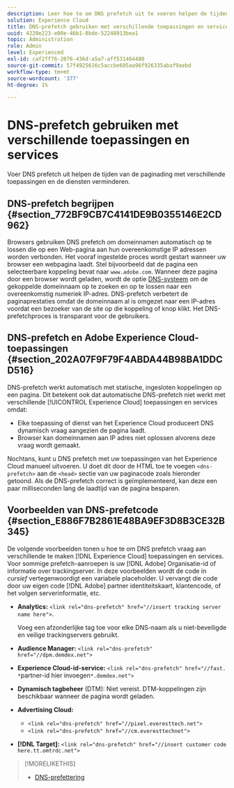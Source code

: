 ```yaml
---
description: Leer hoe te om DNS prefetch uit te voeren helpen de tijden van de paginading met verschillende toepassingen en de diensten in Experience Cloud verminderen.
solution: Experience Cloud
title: DNS-prefetch gebruiken met verschillende toepassingen en services
uuid: 4220e223-e00e-46b1-8bde-52248913bea1
topic: Administration
role: Admin
level: Experienced
exl-id: caf2ff76-2076-436d-a5a7-aff531464480
source-git-commit: 57f4925616c5accbe605aa96f926335abaf9aebd
workflow-type: tm+mt
source-wordcount: '377'
ht-degree: 1%

---
```


# DNS-prefetch gebruiken met verschillende toepassingen en services

Voer DNS prefetch uit helpen de tijden van de paginading met verschillende toepassingen en de diensten verminderen.

## DNS-prefetch begrijpen {#section_772BF9CB7C4141DE9B0355146E2CD962}

Browsers gebruiken DNS prefetch om domeinnamen automatisch op te lossen die op een Web-pagina aan hun overeenkomstige IP adressen worden verbonden. Het vooraf ingestelde proces wordt gestart wanneer uw browser een webpagina laadt. Stel bijvoorbeeld dat de pagina een selecteerbare koppeling bevat naar `www.adobe.com`. Wanneer deze pagina door een browser wordt geladen, wordt de optie [DNS-systeem](https://www.networksolutions.com/support/what-is-a-domain-name-server-dns-and-how-does-it-work/) om de gekoppelde domeinnaam op te zoeken en op te lossen naar een overeenkomstig numeriek IP-adres. DNS-prefetch verbetert de paginaprestaties omdat de domeinnaam al is omgezet naar een IP-adres voordat een bezoeker van de site op die koppeling of knop klikt. Het DNS-prefetchproces is transparant voor de gebruikers.

## DNS-prefetch en Adobe Experience Cloud-toepassingen {#section_202A07F9F79F4ABDA44B98BA1DDCD516}

DNS-prefetch werkt automatisch met statische, ingesloten koppelingen op een pagina. Dit betekent ook dat automatische DNS-prefetch niet werkt met verschillende [!UICONTROL Experience Cloud] toepassingen en services omdat:

* Elke toepassing of dienst van het Experience Cloud produceert DNS dynamisch vraag aangezien de pagina laadt.
* Browser kan domeinnamen aan IP adres niet oplossen alvorens deze vraag wordt gemaakt.

Nochtans, kunt u DNS prefetch met uw toepassingen van het Experience Cloud manueel uitvoeren. U doet dit door de HTML toe te voegen `<dns-prefetch>` aan de `<head>` sectie van uw paginacode zoals hieronder getoond. Als de DNS-prefetch correct is geïmplementeerd, kan deze een paar milliseconden lang de laadtijd van de pagina besparen.

## Voorbeelden van DNS-prefetcode {#section_E886F7B2861E48BA9EF3D8B3CE32B345}

De volgende voorbeelden tonen u hoe te om DNS prefetch vraag aan verschillende te maken [!DNL Experience Cloud] toepassingen en services. Voor sommige prefetch-aanroepen is uw [!DNL Adobe] Organisatie-id of informatie over trackingserver. In deze voorbeelden wordt de code in *cursief* vertegenwoordigt een variabele placeholder. U vervangt die code door uw eigen code [!DNL Adobe] partner identiteitskaart, klantencode, of het volgen serverinformatie, etc.

* **Analytics:** `<link rel="dns-prefetch" href="//insert tracking server name here">`.

  Voeg een afzonderlijke tag toe voor elke DNS-naam als u niet-beveiligde en veilige trackingservers gebruikt.

* **Audience Manager:** `<link rel="dns-prefetch" href="//dpm.demdex.net">`

* **Experience Cloud-id-service:** `<link rel="dns-prefetch" href="//fast. *`partner-id hier invoegen`*.demdex.net">`

* **Dynamisch tagbeheer** (DTM): Niet vereist. DTM-koppelingen zijn beschikbaar wanneer de pagina wordt geladen.

* **Advertising Cloud:**

   * `<link rel="dns-prefetch" href="//pixel.everesttech.net">`
   * `<link rel="dns-prefetch" href="//cm.everesttechnet">`

* **[!DNL Target]:** `<link rel="dns-prefetch" href="//insert customer code here.tt.omtrdc.net">`

>[!MORELIKETHIS]
>
>* [DNS-prefettering](https://www.chromium.org/developers/design-documents/dns-prefetching)
